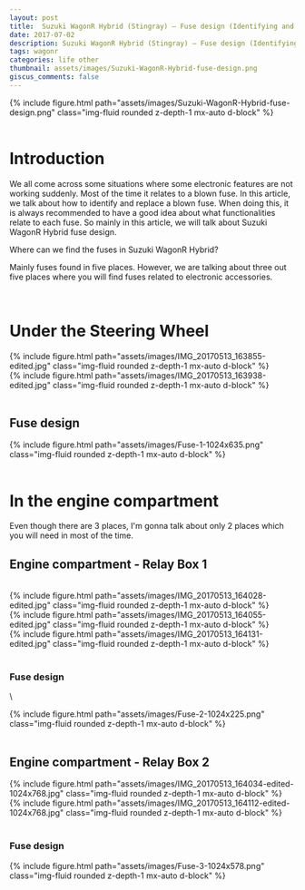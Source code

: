 ```yaml
---
layout: post
title:  Suzuki WagonR Hybrid (Stingray) – Fuse design (Identifying and changing the blown fuse)
date: 2017-07-02
description: Suzuki WagonR Hybrid (Stingray) – Fuse design (Identifying and changing the blown fuse)
tags: wagonr
categories: life other
thumbnail: assets/images/Suzuki-WagonR-Hybrid-fuse-design.png
giscus_comments: false
---
```


<div class="row mt-3">
    <div class="col-sm mt-3 mt-md-0">
        {% include figure.html path="assets/images/Suzuki-WagonR-Hybrid-fuse-design.png" class="img-fluid rounded z-depth-1 mx-auto d-block" %}
    </div>
</div>

<br/>

# Introduction

We all come across some situations where some electronic features are not working suddenly. Most of the time it relates to a blown fuse. In this article, we talk about how to identify and replace a blown fuse. When doing this, it is always recommended to have a good idea about what functionalities relate to each fuse. So mainly in this article, we will talk about Suzuki WagonR Hybrid fuse design.

Where can we find the fuses in Suzuki WagonR Hybrid?

Mainly fuses found in five places. However, we are talking about three out five places where you will find fuses related to electronic accessories.

<br/>

# Under the Steering Wheel

<div class="row mt-3">
    <div class="col-sm mt-3 mt-md-0">
        {% include figure.html path="assets/images/IMG_20170513_163855-edited.jpg" class="img-fluid rounded z-depth-1 mx-auto d-block" %}
    </div>
</div>
<div class="row mt-3">
    <div class="col-sm mt-3 mt-md-0">
        {% include figure.html path="assets/images/IMG_20170513_163938-edited.jpg" class="img-fluid rounded z-depth-1 mx-auto d-block" %}
    </div>
</div>
<br/>

## Fuse design

<div class="row mt-3">
    <div class="col-sm mt-3 mt-md-0">
        {% include figure.html path="assets/images/Fuse-1-1024x635.png" class="img-fluid rounded z-depth-1 mx-auto d-block" %}
    </div>
</div>
<br/>

# In the engine compartment

Even though there are 3 places, I'm gonna talk about only 2 places which you will need in most of the time.


## Engine compartment - Relay Box 1

<br/>
<div class="row mt-3">
    <div class="col-sm mt-3 mt-md-0">
        {% include figure.html path="assets/images/IMG_20170513_164028-edited.jpg" class="img-fluid rounded z-depth-1 mx-auto d-block" %}
    </div>
</div>

<div class="row mt-3">
    <div class="col-sm mt-3 mt-md-0">
        {% include figure.html path="assets/images/IMG_20170513_164055-edited.jpg" class="img-fluid rounded z-depth-1 mx-auto d-block" %}
    </div>
</div>
<div class="row mt-3">
    <div class="col-sm mt-3 mt-md-0">
        {% include figure.html path="assets/images/IMG_20170513_164131-edited.jpg" class="img-fluid rounded z-depth-1 mx-auto d-block" %}
    </div>
</div>
<br/>

### Fuse design

\
<div class="row mt-3">
    <div class="col-sm mt-3 mt-md-0">
        {% include figure.html path="assets/images/Fuse-2-1024x225.png" class="img-fluid rounded z-depth-1 mx-auto d-block" %}
    </div>
</div>
<br/>

## Engine compartment - Relay Box 2


<div class="row mt-3">
    <div class="col-sm mt-3 mt-md-0">
        {% include figure.html path="assets/images/IMG_20170513_164034-edited-1024x768.jpg" class="img-fluid rounded z-depth-1 mx-auto d-block" %}
    </div>
</div>
<div class="row mt-3">
    <div class="col-sm mt-3 mt-md-0">
        {% include figure.html path="assets/images/IMG_20170513_164112-edited-1024x768.jpg" class="img-fluid rounded z-depth-1 mx-auto d-block" %}
    </div>
</div>
<br/>

### Fuse design

<div class="row mt-3">
    <div class="col-sm mt-3 mt-md-0">
        {% include figure.html path="assets/images/Fuse-3-1024x578.png" class="img-fluid rounded z-depth-1 mx-auto d-block" %}
    </div>
</div>
